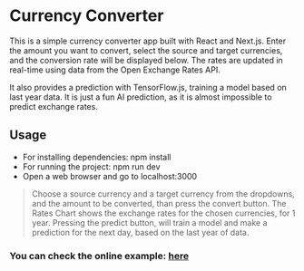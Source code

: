 # Currency Converter

This is a simple currency converter app built with React and Next.js. Enter the amount you want to convert, select the source and target currencies, and the conversion rate will be displayed below. The rates are updated in real-time using data from the Open Exchange Rates API.

It also provides a prediction with TensorFlow.js, training a model based on last year data. It is just a fun AI prediction, as it is almost impossible to predict exchange rates.

## Usage

- For installing dependencies: npm install
- For running the project: npm run dev
- Open a web browser and go to localhost:3000

> Choose a source currency and a target currency from the dropdowns, and the amount to be converted, than press the convert button.
> The Rates Chart shows the exchange rates for the chosen currencies, for 1 year.
> Pressing the predict button, will train a model and make a prediction for the next day, based on the last year of data.

### You can check the online example: [here](https://currency-converter-eight-tawny.vercel.app/)
